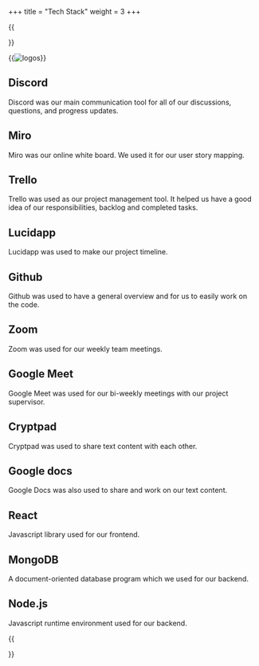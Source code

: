 +++
title = "Tech Stack"
weight = 3
+++

{{<section title="Tech Stack">}}

{{<image src="logos2.png" alt="logos">}}

## Discord

Discord was our main communication tool for all of our discussions, questions, and progress updates.

## Miro

Miro was our online white board. We used it for our user story mapping.

## Trello

Trello was used as our project management tool. It helped us have a good idea of our responsibilities, backlog and completed tasks.

## Lucidapp

Lucidapp was used to make our project timeline.

## Github

Github was used to have a general overview and for us to easily work on the code.

## Zoom

Zoom was used for our weekly team meetings.

## Google Meet

Google Meet was used for our bi-weekly meetings with our project supervisor.

## Cryptpad

Cryptpad was used to share text content with each other.

## Google docs

Google Docs was also used to share and work on our text content.

## React

Javascript library used for our frontend.

## MongoDB

A document-oriented database program which we used for our backend.

## Node.js

Javascript runtime environment used for our backend.


{{</section>}}



